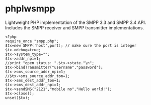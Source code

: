 # phplwsmpp

Lightweight PHP implementation of the SMPP 3.3 and SMPP 3.4 API. Includes the SMPP receiver and SMPP transmitter implementations.

````
<?php
require_once "smpp.php";
$tx=new SMPP('host',port); // make sure the port is integer
$tx->debug=true;
$tx->system_type="";
$tx->addr_npi=1;
//print "open status: ".$tx->state."\n";
$tx->bindTransmitter("username","password");
$tx->sms_source_addr_npi=1;
//$tx->sms_source_addr_ton=1;
$tx->sms_dest_addr_ton=1;
$tx->sms_dest_addr_npi=1;
$tx->sendSMS("2121","mobile no","Hello world!");
$tx->close();
unset($tx);
````

